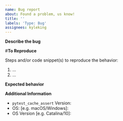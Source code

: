 ```yaml
---
name: Bug report
about: Found a problem, us know!
title: ''
labels: 'Type: Bug'
assignees: kyleking
---
```


**Describe the bug**
<!-- Describe the bug -->

#**To Reproduce**
<!-- How can someone else replicate the issue -->

Steps and/or code snippet(s) to reproduce the behavior:

1. ...
1. ...

**Expected behavior**
<!-- What did you expect? -->

**Additional Information**
<!-- Add any relevant versions -->

- `pytest_cache_assert` Version:
- OS: \[e.g. macOS/Windows\]:
- OS Version \[e.g. Catalina/10\]:
<!-- Add `pip freeze` or other version information that is relevant -->
